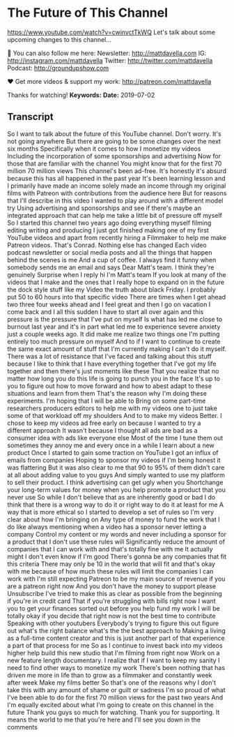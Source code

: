# The Future of This Channel
https://www.youtube.com/watch?v=cwinvctTkWQ
Let's talk about some upcoming changes to this channel...


💯 You can also follow me here:
Newsletter:  http://mattdavella.com
IG:  http://instagram.com/mattdavella
Twitter:  http://twitter.com/mattdavella
Podcast:  http://groundupshow.com

❤️ Get more videos & support my work:
http://patreon.com/mattdavella

Thanks for watching!
**Keywords:** 
**Date:** 2019-07-02

## Transcript
 So I want to talk about the future of this YouTube channel. Don't worry. It's not going anywhere But there are going to be some changes over the next six months Specifically when it comes to how I monetize my videos Including the incorporation of some sponsorships and advertising Now for those that are familiar with the channel You might know that for the first 70 million 70 million views This channel's been ad-free. It's honestly it's absurd because this has all happened in the past year It's been learning lesson and I primarily have made an income solely made an income through my original films with Patreon with contributions from the audience here But for reasons that I'll describe in this video I wanted to play around with a different model try Using advertising and sponsorships and see if there's maybe an integrated approach that can help me take a little bit of pressure off myself So I started this channel two years ago doing everything myself filming editing writing and producing I just got finished making one of my first YouTube videos and apart from recently hiring a Filmmaker to help me make Patreon videos. That's Conrad. Nothing else has changed Each video podcast newsletter or social media posts and all the things that happen behind the scenes is me And a cup of coffee. I always find it funny when somebody sends me an email and says Dear Matt's team. I think they're genuinely Surprise when I reply hi I'm Matt's team If you look at many of the videos that I make and the ones that I really hope to expand on in the future the dock style stuff like my Video the truth about black Friday. I probably put 50 to 60 hours into that specific video There are times when I get ahead two three four weeks ahead and I feel great and then I go on vacation I come back and I all this sudden I have to start all over again and this pressure is the pressure that I've put on myself Is what has led me close to burnout last year and it's in part what led me to experience severe anxiety just a couple weeks ago. It did make me realize two things one I'm putting entirely too much pressure on myself And to if I want to continue to create the same exact amount of stuff that I'm currently making I can't do it myself. There was a lot of resistance that I've faced and talking about this stuff because I like to think that I have everything together that I've got my life together and then there's just moments like these That you realize that no matter how long you do this life is going to punch you in the face It's up to you to figure out how to move forward and how to abest adapt to these situations and learn from them That's the reason why I'm doing these experiments. I'm hoping that I will be able to Bring on some part-time researchers producers editors to help me with my videos one to just take some of that workload off my shoulders And to to make my videos Better. I chose to keep my videos ad free early on because I wanted to try a different approach It wasn't because I thought all ads are bad as a consumer idea with ads like everyone else Most of the time I tune them out sometimes they annoy me and every once in a while I learn about a new product Once I started to gain some traction on YouTube I got an influx of emails from companies Hoping to sponsor my videos if I'm being honest it was flattering But it was also clear to me that 90 to 95% of them didn't care at all about adding value to you guys And simply wanted to use my platform to sell their product. I think advertising can get ugly when you Shortchange your long-term values for money when you help promote a product that you never use So while I don't believe that as are inherently good or bad I do think that there is a wrong way to do it or right way to do it at least for me A way that is more ethical so I started to develop a set of rules so I'm very clear about how I'm bringing on Any type of money to fund the work that I do like always mentioning when a video has a sponsor never letting a company Control my content or my words and never including a sponsor for a product that I don't use these rules will Significantly reduce the amount of companies that I can work with and that's totally fine with me It actually might I don't even know if I'm good There's gonna be any companies that fit this criteria There may only be 10 in the world that will fit and that's okay with me because of how much these rules will limit the companies I can work with I'm still expecting Patreon to be my main source of revenue if you are a patreon right now And you don't have the money to support please Unsubscribe I've tried to make this as clear as possible from the beginning if you're in credit card That if you're struggling with bills right now I want you to get your finances sorted out before you help fund my work I will be totally okay if you decide that right now is not the best time to contribute Speaking with other youtubers Everybody's trying to figure this out figure out what's the right balance what's the the best approach to Making a living as a full-time content creator and this is just another part of that experience a part of that process for me So as I continue to invest back into my videos higher help build this new studio that I'm filming from right now Work on a new feature length documentary. I realize that if I want to keep my sanity I need to find other ways to monetize my work There's been nothing that has driven me more in life than to grow as a filmmaker and constantly week after week Make my films better So that's one of the reasons why I don't take this with any amount of shame or guilt or sadness I'm so proud of what I've been able to do for the first 70 million views for the past two years And I'm equally excited about what I'm going to create on this channel in the future Thank you guys so much for watching. Thank you for supporting. It means the world to me that you're here and I'll see you down in the comments
